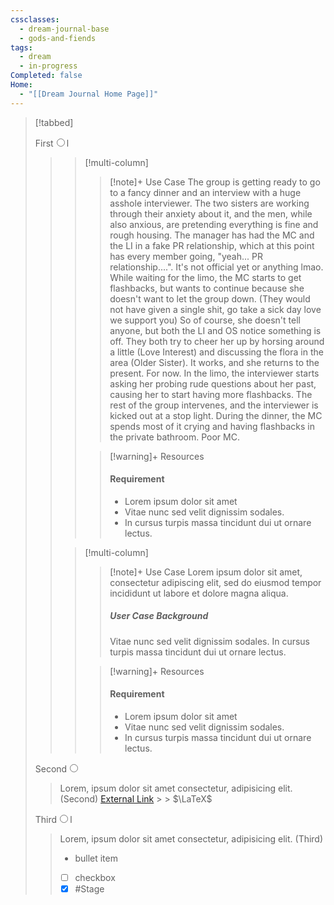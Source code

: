 ```yaml
---
cssclasses:
  - dream-journal-base
  - gods-and-fiends
tags:
  - dream
  - in-progress
Completed: false
Home:
  - "[[Dream Journal Home Page]]"
---
```

> [!tabbed]
>
> <label>First<input type="radio" name="test" />l</label>
>
>>> [!multi-column]
>>>
>>>> [!note]+ Use Case
>>>> The group is getting ready to go to a fancy dinner and an interview with a huge asshole interviewer. The two sisters are working through their anxiety about it, and the men, while also anxious, are pretending everything is fine and rough housing. The manager has had the MC and the LI in a fake PR relationship, which at this point has every member going, "yeah... PR relationship....". It's not official yet or anything lmao.
>>>> While waiting for the limo, the MC starts to get flashbacks, but wants to continue because she doesn't want to let the group down. (They would not have given a single shit, go take a sick day love we support you) So of course, she doesn't tell anyone, but both the LI and OS notice something is off. They both try to cheer her up by horsing around a little (Love Interest) and discussing the flora in the area (Older Sister). It works, and she returns to the present. For now.
>>>> In the limo, the interviewer starts asking her probing rude questions about her past, causing her to start having more flashbacks. The rest of the group intervenes, and the interviewer is kicked out at a stop light.
>>>> During the dinner, the MC spends most of it crying and having flashbacks in the private bathroom. Poor MC.
>>>
>>>> [!warning]+ Resources
>>>> #### Requirement
>>>> - Lorem ipsum dolor sit amet
>>>> - Vitae nunc sed velit dignissim sodales.
>>>> - In cursus turpis massa tincidunt dui ut ornare lectus.
>>
>>> [!multi-column]
>>>
>>>> [!note]+ Use Case
>>>> Lorem ipsum dolor sit amet, consectetur adipiscing elit, sed do eiusmod tempor incididunt ut labore et dolore magna aliqua.
>>>> ##### User Case Background
>>>> Vitae nunc sed velit dignissim sodales. In cursus turpis massa tincidunt dui ut ornare lectus.
>>>
>>>> [!warning]+ Resources
>>>> #### Requirement
>>>> - Lorem ipsum dolor sit amet
>>>> - Vitae nunc sed velit dignissim sodales.
>>>> - In cursus turpis massa tincidunt dui ut ornare lectus.
>
> <label>Second<input type="radio" name="test" /></label>
>
> > Lorem, ipsum dolor sit amet consectetur, adipisicing elit. (Second)
> > [External Link](https://google.com) > > $\LaTeX$
>
> <label>Third<input type="radio" name="test" />l</label>
>
> > Lorem, ipsum dolor sit amet consectetur, adipisicing elit. (Third)
> >
> > - bullet item
> > - [ ] checkbox
> > - [x] #Stage